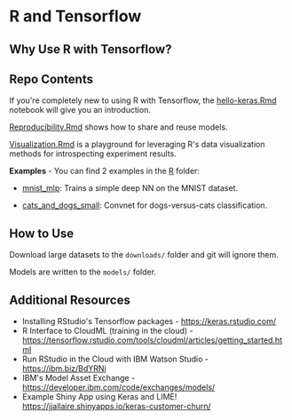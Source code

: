 # R and Tensorflow

## Why Use R with Tensorflow?

## Repo Contents

If you're completely new to using R with Tensorflow, the [hello-keras.Rmd](hello-keras.Rmd) notebook will give you an introduction.

[Reproducibility.Rmd](Reproducibility.Rmd) shows how to share and reuse models.

[Visualization.Rmd](Visualization.Rmd) is a playground for leveraging R's data visualization methods for introspecting experiment results.


**Examples** - You can find 2 examples in the [R](https://github.com/IBM/using-tensorflow-with-r/tree/master/R) folder:

- [mnist_mlp](https://github.com/IBM/using-tensorflow-with-r/tree/master/R/mnist_mlp): Trains a simple deep NN on the MNIST dataset.

- [cats_and_dogs_small](https://github.com/IBM/using-tensorflow-with-r/tree/master/R/cats_and_dogs_small/scripts): Convnet for dogs-versus-cats classification. 


## How to Use

Download large datasets to the `downloads/` folder and git will ignore them.

Models are written to the `models/` folder.

## Additional Resources

 * Installing RStudio's Tensorflow packages - https://keras.rstudio.com/
 * R Interface to CloudML (training in the cloud) - https://tensorflow.rstudio.com/tools/cloudml/articles/getting_started.html
 * Run RStudio in the Cloud with IBM Watson Studio - https://ibm.biz/BdYRNi
 * IBM's Model Asset Exchange - https://developer.ibm.com/code/exchanges/models/
 * Example Shiny App using Keras and LIME! https://jjallaire.shinyapps.io/keras-customer-churn/



